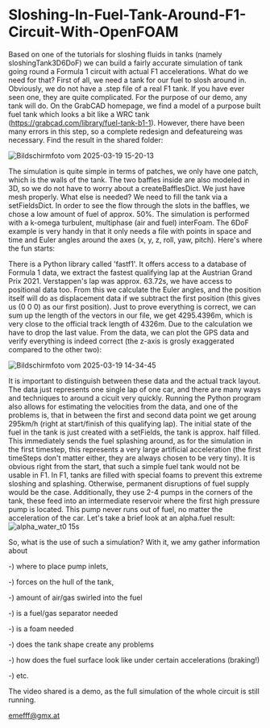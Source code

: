 # Sloshing-In-Fuel-Tank-Around-F1-Circuit-With-OpenFOAM
Based on one of the tutorials for sloshing fluids in tanks (namely sloshingTank3D6DoF) we can build a fairly accurate simulation of tank going round a Formula 1 circuit with actual F1 accelerations. 
What do we need for that? First of all, we need a tank for our fuel to slosh around in. Obviously, we do not have a .step file of a real F1 tank. If you have ever seen one, they are quite complicated.
For the purpose of our demo, any tank will do. On the GrabCAD homepage, we find a model of a purpose built fuel tank which looks a bit like a WRC tank (https://grabcad.com/library/fuel-tank-b1-1).
However, there have been many errors in this step, so a complete redesign and defeatureing was necessary. Find the result in the shared folder:

![Bildschirmfoto vom 2025-03-19 15-20-13](https://github.com/user-attachments/assets/bed649b6-c65f-4cc4-9a0e-5767e3426860)

The simulation is quite simple in terms of patches, we only have one patch, which is the walls of the tank. The two baffles inside are also modeled in 3D, so we do not have to worry about 
a createBafflesDict. We just have mesh properly. 
What else is needed? We need to fill the tank via a setFieldsDict. In order to see the flow through the slots in the baffles, we chose a low amount of fuel of approx. 50%.
The simulation is performed with a k-omega turbulent, multiphase (air and fuel) interFoam. 
The 6DoF example is very handy in that it only needs a file with points in space and time and Euler angles around the axes (x, y, z, roll, yaw, pitch). Here's where the fun starts:

There is a Python library called 'fastf1'. It offers access to a database of Formula 1 data, we extract the fastest qualifying lap at the Austrian Grand Prix 2021. Verstappen's lap was approx. 63.72s,
we have access to positional data too. From this we calculate the Euler angles, and the position itself will do as displacement data if we subtract the first position (this gives us (0 0 0) as our first
position). Just to prove everything is correct, we can sum up the length of the vectors in our file, we get 4295.4396m, which is very close to the official track length of 4326m. Due to the calculation we have to drop the last value.
From the data, we can plot the GPS data and verify everything is indeed correct (the z-axis is grosly exaggerated compared to the other two):

![Bildschirmfoto vom 2025-03-19 14-34-45](https://github.com/user-attachments/assets/89c26e3a-03ce-4f6e-8352-2ec3a1892e5f)

It is important to distinguish between these data and the actual track layout. The data just represents one single lap of one car, and there are many ways and techniques to around a cicuit very quickly. Running the Python program also allows for 
estimating the velocities from the data, and one of the problems is, that in between the first and second data point we get aroung 295km/h (right at start/finish of this qualifying lap). The initial state of the fuel in the tank is just 
created with a setFields, the tank is approx. half filled. This immediately sends the fuel splashing around, as for the simulation in the first timestep, this represents a very large artificial acceleration (the first timeSteps don't matter either, they are always chosen to be very tiny). It is obvious right from the start, that such a simple fuel tank would not be usable in F1. In F1, tanks are filled with special foams to prevent this extreme sloshing and splashing. Otherwise, permanent 
disruptions of fuel supply would be the case. Additionally, they use 2-4 pumps in the corners of the tank, these feed into an intermediate reservoir where the first high pressure pump is located. This pump never runs out of fuel, no matter the acceleration of the car. 
Let's take a brief look at an alpha.fuel result:
![alpha_water_t0 15s](https://github.com/user-attachments/assets/87ce285b-8470-4715-8771-4cdefea8e58f)



So, what is the use of such a simulation? With it, we amy gather information about 

-) where to place pump inlets, 

-) forces on the hull of the tank, 

-) amount of air/gas swirled into the fuel

-) is a fuel/gas separator needed

-) is a foam needed

-) does the tank shape create any problems

-) how does the fuel surface look like under certain accelerations (braking!)

-) etc.

The video shared is a demo, as the full simulation of the whole circuit is still running.

emefff@gmx.at

